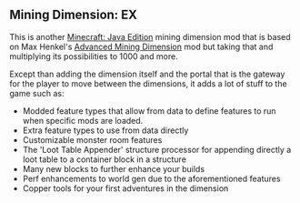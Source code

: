 
## Mining Dimension: EX

This is another [Minecraft: Java Edition](https://minecraft.net/en-us) mining dimension mod that is based on Max Henkel's
[Advanced Mining Dimension](https://github.com/henkelmax/advanced-mining-dimension) mod 
but taking that and multiplying its possibilities to 1000 and more.

Except than adding the dimension itself and the portal that is the gateway for the player to move between the dimensions,
it adds a lot of stuff to the game such as:

- Modded feature types that allow from data to define features to run when specific mods are loaded.
- Extra feature types to use from data directly
- Customizable monster room features
- The 'Loot Table Appender' structure processor for appending directly a loot table to a container block in a structure
- Many new blocks to further enhance your builds
- Perf enhancements to world gen due to the aforementioned features
- Copper tools for your first adventures in the dimension

